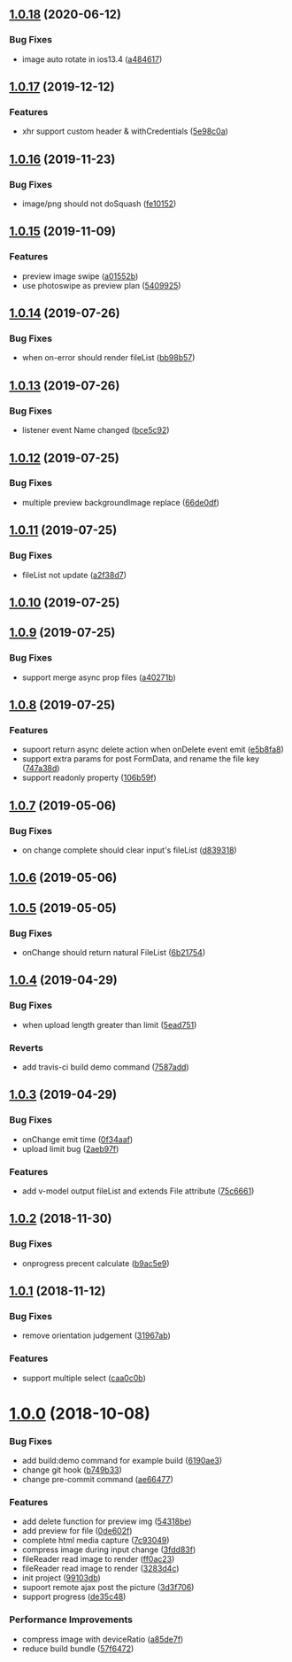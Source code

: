 <a name="1.0.18"></a>
## [1.0.18](https://github.com/eJayYoung/vux-uploader-component/compare/v1.0.17...v1.0.18) (2020-06-12)


### Bug Fixes

* image auto rotate in ios13.4 ([a484617](https://github.com/eJayYoung/vux-uploader-component/commit/a484617))



<a name="1.0.17"></a>
## [1.0.17](https://github.com/eJayYoung/vux-uploader-component/compare/v1.0.16...v1.0.17) (2019-12-12)


### Features

* xhr support custom header & withCredentials ([5e98c0a](https://github.com/eJayYoung/vux-uploader-component/commit/5e98c0a))



<a name="1.0.16"></a>
## [1.0.16](https://github.com/eJayYoung/vux-uploader-component/compare/v1.0.15...v1.0.16) (2019-11-23)


### Bug Fixes

* image/png should not doSquash ([fe10152](https://github.com/eJayYoung/vux-uploader-component/commit/fe10152))



<a name="1.0.15"></a>
## [1.0.15](https://github.com/eJayYoung/vux-uploader-component/compare/v1.0.14...v1.0.15) (2019-11-09)


### Features

* preview image swipe ([a01552b](https://github.com/eJayYoung/vux-uploader-component/commit/a01552b))
* use photoswipe as preview plan ([5409925](https://github.com/eJayYoung/vux-uploader-component/commit/5409925))



<a name="1.0.14"></a>
## [1.0.14](https://github.com/eJayYoung/vux-uploader-component/compare/v1.0.13...v1.0.14) (2019-07-26)


### Bug Fixes

* when on-error should render fileList ([bb98b57](https://github.com/eJayYoung/vux-uploader-component/commit/bb98b57))



<a name="1.0.13"></a>
## [1.0.13](https://github.com/eJayYoung/vux-uploader-component/compare/v1.0.12...v1.0.13) (2019-07-26)


### Bug Fixes

* listener event Name changed ([bce5c92](https://github.com/eJayYoung/vux-uploader-component/commit/bce5c92))



<a name="1.0.12"></a>
## [1.0.12](https://github.com/eJayYoung/vux-uploader-component/compare/v1.0.11...v1.0.12) (2019-07-25)


### Bug Fixes

* multiple preview backgroundImage replace ([66de0df](https://github.com/eJayYoung/vux-uploader-component/commit/66de0df))



<a name="1.0.11"></a>
## [1.0.11](https://github.com/eJayYoung/vux-uploader-component/compare/v1.0.10...v1.0.11) (2019-07-25)


### Bug Fixes

* fileList not update ([a2f38d7](https://github.com/eJayYoung/vux-uploader-component/commit/a2f38d7))



<a name="1.0.10"></a>
## [1.0.10](https://github.com/eJayYoung/vux-uploader-component/compare/v1.0.9...v1.0.10) (2019-07-25)



<a name="1.0.9"></a>
## [1.0.9](https://github.com/eJayYoung/vux-uploader-component/compare/v1.0.8...v1.0.9) (2019-07-25)


### Bug Fixes

* support merge async prop files ([a40271b](https://github.com/eJayYoung/vux-uploader-component/commit/a40271b))



<a name="1.0.8"></a>
## [1.0.8](https://github.com/eJayYoung/vux-uploader-component/compare/v1.0.7...v1.0.8) (2019-07-25)


### Features

* supoort return async delete action when onDelete event emit ([e5b8fa8](https://github.com/eJayYoung/vux-uploader-component/commit/e5b8fa8))
* support extra params for post FormData, and rename the file key ([747a38d](https://github.com/eJayYoung/vux-uploader-component/commit/747a38d))
* support readonly property ([106b59f](https://github.com/eJayYoung/vux-uploader-component/commit/106b59f))



<a name="1.0.7"></a>
## [1.0.7](https://github.com/eJayYoung/vux-uploader-component/compare/v1.0.6...v1.0.7) (2019-05-06)


### Bug Fixes

* on change complete should clear input's fileList ([d839318](https://github.com/eJayYoung/vux-uploader-component/commit/d839318))



<a name="1.0.6"></a>
## [1.0.6](https://github.com/eJayYoung/vux-uploader-component/compare/v1.0.5...v1.0.6) (2019-05-06)



<a name="1.0.5"></a>
## [1.0.5](https://github.com/eJayYoung/vux-uploader-component/compare/v1.0.4...v1.0.5) (2019-05-05)


### Bug Fixes

* onChange should return natural FileList ([6b21754](https://github.com/eJayYoung/vux-uploader-component/commit/6b21754))



<a name="1.0.4"></a>
## [1.0.4](https://github.com/eJayYoung/vux-uploader-component/compare/v1.0.3...v1.0.4) (2019-04-29)


### Bug Fixes

* when upload length greater than limit ([5ead751](https://github.com/eJayYoung/vux-uploader-component/commit/5ead751))


### Reverts

* add travis-ci build demo command ([7587add](https://github.com/eJayYoung/vux-uploader-component/commit/7587add))



<a name="1.0.3"></a>
## [1.0.3](https://github.com/eJayYoung/vux-uploader-component/compare/v1.0.2...v1.0.3) (2019-04-29)


### Bug Fixes

* onChange emit time ([0f34aaf](https://github.com/eJayYoung/vux-uploader-component/commit/0f34aaf))
* upload limit bug ([2aeb97f](https://github.com/eJayYoung/vux-uploader-component/commit/2aeb97f))


### Features

* add v-model output fileList and extends File attribute ([75c6661](https://github.com/eJayYoung/vux-uploader-component/commit/75c6661))



<a name="1.0.2"></a>
## [1.0.2](https://github.com/eJayYoung/vux-uploader-component/compare/v1.0.1...v1.0.2) (2018-11-30)


### Bug Fixes

* onprogress precent calculate ([b9ac5e9](https://github.com/eJayYoung/vux-uploader-component/commit/b9ac5e9))



<a name="1.0.1"></a>
## [1.0.1](https://github.com/eJayYoung/vux-uploader-component/compare/v1.0.0...v1.0.1) (2018-11-12)


### Bug Fixes

* remove orientation judgement ([31967ab](https://github.com/eJayYoung/vux-uploader-component/commit/31967ab))


### Features

* support multiple select ([caa0c0b](https://github.com/eJayYoung/vux-uploader-component/commit/caa0c0b))



<a name="1.0.0"></a>
# [1.0.0](https://github.com/eJayYoung/vux-uploader-component/compare/99103db...v1.0.0) (2018-10-08)


### Bug Fixes

* add build:demo command for example build ([6190ae3](https://github.com/eJayYoung/vux-uploader-component/commit/6190ae3))
* change git hook ([b749b33](https://github.com/eJayYoung/vux-uploader-component/commit/b749b33))
* change pre-commit command ([ae66477](https://github.com/eJayYoung/vux-uploader-component/commit/ae66477))


### Features

* add delete function for preview img ([54318be](https://github.com/eJayYoung/vux-uploader-component/commit/54318be))
* add preview for file ([0de602f](https://github.com/eJayYoung/vux-uploader-component/commit/0de602f))
* complete html media capture ([7c93049](https://github.com/eJayYoung/vux-uploader-component/commit/7c93049))
* compress image during input change ([3fdd83f](https://github.com/eJayYoung/vux-uploader-component/commit/3fdd83f))
* fileReader read image to render ([ff0ac23](https://github.com/eJayYoung/vux-uploader-component/commit/ff0ac23))
* fileReader read image to render ([3283d4c](https://github.com/eJayYoung/vux-uploader-component/commit/3283d4c))
* init project ([99103db](https://github.com/eJayYoung/vux-uploader-component/commit/99103db))
* supoort remote ajax post the picture ([3d3f706](https://github.com/eJayYoung/vux-uploader-component/commit/3d3f706))
* support progress ([de35c48](https://github.com/eJayYoung/vux-uploader-component/commit/de35c48))


### Performance Improvements

* compress image with deviceRatio ([a85de7f](https://github.com/eJayYoung/vux-uploader-component/commit/a85de7f))
* reduce build bundle ([57f6472](https://github.com/eJayYoung/vux-uploader-component/commit/57f6472))




